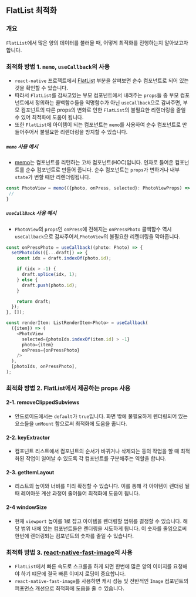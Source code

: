 ## FlatList 최적화

### 개요

`FlatList`에서 많은 양의 데이터를 불러올 때, 어떻게 최적화를 전행하는지 알아보고자 합니다.

### 최적화 방법 1. `memo`, `useCallback`의 사용

- `react-native` 프로젝트에서 [FlatList](https://github.com/facebook/react-native/blob/main/Libraries/Lists/FlatList.js#L297) 부분을 살펴보면 순수 컴포넌트로 되어 있는 것을 확인할 수 있습니다.
- 따라서 `FlatList`를 감싸고있는 부모 컴포넌트에서 내려주는 `props`들 중 부모 컴포넌트에서 정의하는 콜백함수들을 익명함수가 아닌 `useCallback`으로 감싸주면, 부모 컴포넌트의 다른 props의 변화로 인한 `FlatList`의 불필요한 리렌더링을 줄일 수 있어 최적화에 도움이 됩니다.
- 또한 `FlatList`에 아이템이 되는 컴포넌트는 `memo`를 사용하여 순수 컴포넌트로 만들어주어서 불필요한 리렌더링을 방지할 수 있습니다.

##### `memo` 사용 예시

- [memo](https://reactjs.org/docs/react-api.html#reactmemo)는 컴포넌트를 리턴하는 고차 컴포넌트(HOC)입니다. 인자로 들어온 컴포넌트를 순수 컴포넌트로 만들어 줍니다. 순수 컴포넌트는 `props`가 변하거나 내부 `state`가 변할 때만 리렌더링됩니다.

```ts
const PhotoView = memo(({photo, onPress, selected}: PhotoViewProps) => {
 //
}

```

##### `useCallBack` 사용 예시

- `PhotoView`의 `props`인 `onPress`에 전해지는 `onPressPhoto` 콜백함수 역시 `useCallback`으로 감싸주어서,`PhotoView`의 불필요한 리렌더링을 막아줍니다.

```ts
const onPressPhoto = useCallback((photo: Photo) => {
  setPhotoIds(([...draft]) => {
    const idx = draft.indexOf(photo.id);

    if (idx > -1) {
      draft.splice(idx, 1);
    } else {
      draft.push(photo.id);
    }

    return draft;
  });
}, []);

const renderItem: ListRenderItem<Photo> = useCallback(
  ({item}) => (
    <PhotoView
      selected={photoIds.indexOf(item.id) > -1}
      photo={item}
      onPress={onPressPhoto}
    />
  ),
  [photoIds, onPressPhoto],
);
```

### 최적화 방법 2. FlatList에서 제공하는 props 사용

#### 2-1. removeClippedSubviews

- 안드로이드에서는 `default`가 `true`입니다. 화면 밖에 불필요하게 렌더링되어 있는 요소들을 `unMount` 함으로써 최적화에 도움을 줍니다.

#### 2-2. keyExtractor

- 컴포넌트 리스트에서 컴포넌트의 순서가 바뀌거나 삭제되는 등의 작업을 할 때 최적화된 작업이 일어날 수 있도록 각 컴포넌트를 구분해주는 역할을 합니다.

#### 2-3. getItemLayout

- 리스트의 높이와 너비를 미리 확정할 수 있습니다. 이를 통해 각 아이템이 렌더링 될 때 레이아웃 계산 과정이 줄어들어 최적화에 도움이 됩니다.

#### 2-4 windowSize

- 현재 `viewport` 높이를 1로 잡고 아이템을 렌더링할 범위를 결정할 수 있습니다. 해당 범위 내에 있는 컴포넌트들은 렌더링을 시도하게 됩니다. 이 숫자를 줄임으로써 한번에 렌더링되는 컴포넌트의 숫자를 줄일 수 있습니다.

### 최적화 방법 3. [react-native-fast-image](https://github.com/DylanVann/react-native-fast-image)의 사용

- `FlatList`에서 빠른 속도로 스크롤을 하게 되면 한번에 많은 양의 이미지를 요청해야 하기 떄문에 결국 빠른 이미지 로딩이 중요합니다.
- `react-native-fast-image`를 사용하면 캐시 성능 및 전반적인 `Image` 컴포넌트의 퍼포먼스 개선으로 최적화에 도움을 줄 수 있습니다.
